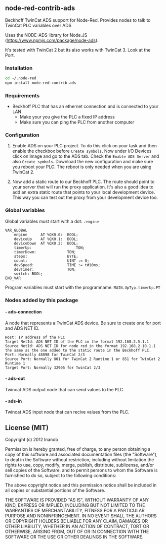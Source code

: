 ## node-red-contrib-ads

Beckhoff TwinCat ADS support for Node-Red. Provides nodes to talk to TwinCat PLC variables over ADS.

Uses the NODE-ADS library for Node.JS (https://www.npmjs.com/package/node-ads).

It's tested with TwinCat 2 but its also works with TwinCat 3. Look at the Port.

### Installation

```sh
cd ~/.node-red
npm install node-red-contrib-ads
```

### Requirements
* Beckhoff PLC that has an ethernet connection and is connected to your LAN
    * Make your you give the PLC a fixed IP address
    * Make sure you can ping the PLC from another computer

### Configuration

1. Enable ADS on your PLC project. To do this click on your task and then enable the checkbox before `Create symbols`.
Now under I/O Devices click on Image and go to the ADS tab. Check the `Enable ADS Server` and also `Create symbols`.
Download the new configuration and make sure you reboot your PLC. The reboot is only needed when you are using TwinCat 2.

2. Now add a static route to our Beckhoff PLC. The route should point to your server that will run the proxy application.
It's also a good idea to add an extra static route that points to your local development device. This way you can test out the proxy from your development device too.



### Global variables
Global variables must start with a dot: ```.engine```
```
VAR_GLOBAL
	engine		AT %QX0.0:	BOOL;
	deviceUp	AT %QX0.1:	BOOL;
	deviceDown	AT %QX0.2:	BOOL;
	timerUp:					TON;
	timerDown:				TON;
	steps:					BYTE;
	count:					UINT := 0;
	devSpeed:				TIME := t#10ms;
	devTimer:				TON;
	switch: BOOL;
END_VAR
```

Program variables must start with the programname: ```MAIN.UpTyp.timerUp.PT```



### Nodes added by this package

#### - ads-connection

A node that represents a TwinCat ADS device. 
Be sure to create one for port and ADS NET ID.

```
Host: IP address of the PLC
Target NetId: ADS NET ID of the PLC in the format 192.168.2.5.1.1
Source NetId: ADS NET ID for node red in the format 192.168.2.10.1.1 the same as the one added to the static route in the Beckhoff PLC.
Port: Normally 48898 for TwinCat 2/3
Source Port: Normally 801 for TwinCat 2 Runtime 1 or 851 for TwinCat 2 Runtime 1
Target Port: Normally 32905 for TwinCat 2/3
```


#### - ads-out

Twincat ADS output node that can send values to the PLC.

#### - ads-in

Twincat ADS input node that can recive values from the PLC.


License (MIT)
-------------
Copyright (c) 2012 Inando

Permission is hereby granted, free of charge, to any person obtaining a copy of this software and associated documentation files (the "Software"), to deal in the Software without restriction, including without limitation the rights to use, copy, modify, merge, publish, distribute, sublicense, and/or sell copies of the Software, and to permit persons to whom the Software is furnished to do so, subject to the following conditions:

The above copyright notice and this permission notice shall be included in all copies or substantial portions of the Software.

THE SOFTWARE IS PROVIDED "AS IS", WITHOUT WARRANTY OF ANY KIND, EXPRESS OR IMPLIED, INCLUDING BUT NOT LIMITED TO THE WARRANTIES OF MERCHANTABILITY, FITNESS FOR A PARTICULAR PURPOSE AND NONINFRINGEMENT. IN NO EVENT SHALL THE AUTHORS OR COPYRIGHT HOLDERS BE LIABLE FOR ANY CLAIM, DAMAGES OR OTHER LIABILITY, WHETHER IN AN ACTION OF CONTRACT, TORT OR OTHERWISE, ARISING FROM, OUT OF OR IN CONNECTION WITH THE SOFTWARE OR THE USE OR OTHER DEALINGS IN THE SOFTWARE.

